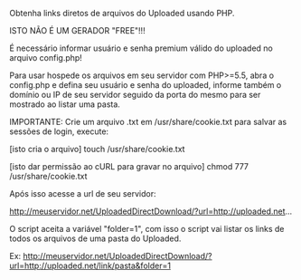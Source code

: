 Obtenha links diretos de arquivos do Uploaded usando PHP.

ISTO NÃO É UM GERADOR "FREE"!!!

É necessário informar usuário e senha premium válido do uploaded no arquivo config.php!

Para usar hospede os arquivos em seu servidor com PHP>=5.5, abra o config.php e defina seu usuário e senha do uploaded, informe também o domínio ou IP de seu servidor seguido da porta do mesmo para ser mostrado ao listar uma pasta.

IMPORTANTE: Crie um arquivo .txt em /usr/share/cookie.txt para salvar as sessões de login, execute:

[isto cria o arquivo]
touch /usr/share/cookie.txt 

[isto dar permissão ao cURL para gravar no arquivo]
chmod 777 /usr/share/cookie.txt 

Após isso acesse a url de seu servidor:

http://meuservidor.net/UploadedDirectDownload/?url=http://uploaded.net...

O script aceita a variável "folder=1", com isso o script vai listar os links de todos os arquivos de uma pasta do Uploaded.

Ex: http://meuservidor.net/UploadedDirectDownload/?url=http://uploaded.net/link/pasta&folder=1
